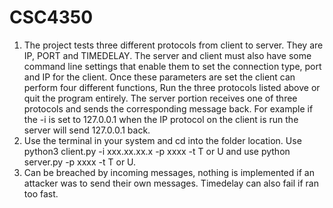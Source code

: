 # CSC4350
1. The project tests three different protocols from client to server. They are IP, PORT and TIMEDELAY. The server and client must also have some command line settings that enable them to set the connection type, port and IP for the client. Once these parameters are set the client can perform four different functions, Run the three protocols listed above or quit the program entirely. The server portion receives one of three protocols and sends the corresponding message back. For example if the -i is set to 127.0.0.1 when the IP protocol on the client is run the server will send 127.0.0.1 back.
2. Use the terminal in your system and cd into the folder location. Use python3 client.py -i xxx.xx.xx.x -p xxxx -t T or U
and use python server.py -p xxxx -t T or U.
3. Can be breached by incoming messages, nothing is implemented if an attacker was to send their own messages. Timedelay can also fail if ran too fast.
